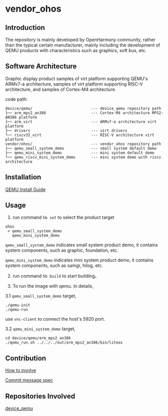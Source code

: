 # vendor_ohos

## Introduction

The repository is mainly developed by OpenHarmony community, rather than the
typical certain manufacturer, mainly including the development of QEMU products
with characteristics such as graphics, soft bus, etc.

## Software Architecture

Graphic display product samples of virt platform supporting QEMU's ARMv7-a
architecture, samples of virt platform supporting RISC-V architecture, and
samples of Cortex-M4 architecture.

code path:

```
device/qemu/                          --- device_qemu repository path
├── arm_mps2_an386                    --- Cortex-M4 architecture MPS2-AN386 platform
├── arm_virt                          --- ARMv7-a architecture virt platform
├── drivers                           --- virt drivers
└── riscv32_virt                      --- RISC-V architecture virt platform
vendor/ohos/                          --- vendor_ohos repository path
├── qemu_small_system_demo            --- small system default demo
├── qemu_mini_system_demo             --- mini system default demo
└── qemu_riscv_mini_system_demo       --- mini system demo with riscv architecture
```

## Installation

[QEMU Install Guide](https://gitee.com/openharmony/device_qemu/blob/master/README.md)

## Usage

1. run command `hb set` to select the product target
```
ohos
 > qemu_small_system_demo
   qemu_mini_system_demo
```

`qemu_small_system_demo` indicates small system product demo, it contains
system components, such as graphic, foundation, etc.

`qemu_mini_system_demo` indicates mini system product demo, it contains
system components, such as samgr, hilog, etc.

2. run command `hb build` to start building。

3. To run the image with qemu. In details,

3.1 `qemu_small_system_demo` target,

```
./qemu-init
./qemu-run
```

use `vnc-client` to connect the host's 5920 port.

3.2 `qemu_mini_system_demo` target,

```
cd device/qemu/arm_mps2_an386
./qemu_run.sh ../../../out/arm_mps2_an386/bin/liteos
```
## Contribution

[How to involve](https://gitee.com/openharmony/docs/blob/master/en/contribute/contribution.md)

[Commit message spec](https://gitee.com/openharmony/device_qemu/wikis/Commit%20message%E8%A7%84%E8%8C%83?sort_id=4042860)

## Repositories Involved

[device\_qemu](https://gitee.com/openharmony/device_qemu/blob/master/README.md)

